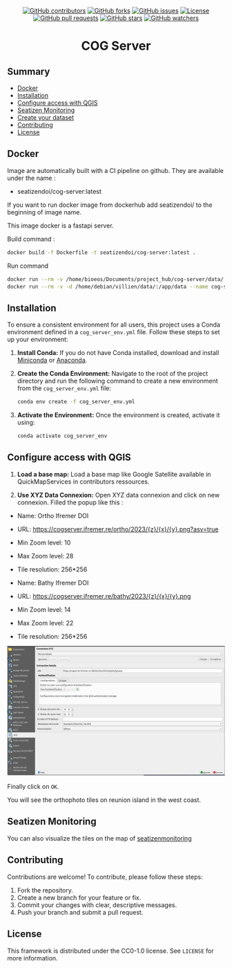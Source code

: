 <p align="center">
  <a href="https://github.com/SeatizenDOI/cog-server/graphs/contributors"><img src="https://img.shields.io/github/contributors/SeatizenDOI/cog-server" alt="GitHub contributors"></a>
  <a href="https://github.com/SeatizenDOI/cog-server/network/members"><img src="https://img.shields.io/github/forks/SeatizenDOI/cog-server" alt="GitHub forks"></a>
  <a href="https://github.com/SeatizenDOI/cog-server/issues"><img src="https://img.shields.io/github/issues/SeatizenDOI/cog-server" alt="GitHub issues"></a>
  <a href="https://github.com/SeatizenDOI/cog-server/blob/master/LICENSE"><img src="https://img.shields.io/github/license/SeatizenDOI/cog-server" alt="License"></a>
  <a href="https://github.com/SeatizenDOI/cog-server/pulls"><img src="https://img.shields.io/github/issues-pr/SeatizenDOI/cog-server" alt="GitHub pull requests"></a>
  <a href="https://github.com/SeatizenDOI/cog-server/stargazers"><img src="https://img.shields.io/github/stars/SeatizenDOI/cog-server" alt="GitHub stars"></a>
  <a href="https://github.com/SeatizenDOI/cog-server/watchers"><img src="https://img.shields.io/github/watchers/SeatizenDOI/cog-server" alt="GitHub watchers"></a>
</p>

<div align="center">

# COG Server

</div>

## Summary

* [Docker](#docker)
* [Installation](#installation)
* [Configure access with QGIS](#configure-access-with-qgis)
* [Seatizen Monitoring](#seatizenmonitoring)
* [Create your dataset](#create-your-dataset)
* [Contributing](#contributing)
* [License](#license)

## Docker

Image are automatically built with a CI pipeline on github. They are available under the name :
* seatizendoi/cog-server:latest

If you want to run docker image from dockerhub add seatizendoi/ to the beginning of image name.

This image docker is a fastapi server.

Build command :
```bash
docker build -f Dockerfile -t seatizendoi/cog-server:latest .
```

Run command
```bash
docker run --rm -v /home/bioeos/Documents/project_hub/cog-server/data/:/app/data --name cog-server -p 5004:5004 seatizendoi/cog-server:latest
docker run --rm -v -d /home/debian/villien/data/:/app/data --name cog-server -p 5004:5004 seatizendoi/cog-server:latest

```

## Installation

To ensure a consistent environment for all users, this project uses a Conda environment defined in a `cog_server_env.yml` file. Follow these steps to set up your environment:

1. **Install Conda:** If you do not have Conda installed, download and install [Miniconda](https://docs.conda.io/en/latest/miniconda.html) or [Anaconda](https://www.anaconda.com/products/distribution).

2. **Create the Conda Environment:** Navigate to the root of the project directory and run the following command to create a new environment from the `cog_server_env.yml` file:
   ```bash
   conda env create -f cog_server_env.yml
   ```

3. **Activate the Environment:** Once the environment is created, activate it using:
   ```bash
   conda activate cog_server_env
   ```

## Configure access with QGIS

1. **Load a base map:** Load a base map like Google Satellite available in QuickMapServices in contributors ressources.

2. **Use XYZ Data Connexion:** Open XYZ data connexion and click on new connexion. Filled the popup like this :

* Name: Ortho Ifremer DOI
* URL: https://cogserver.ifremer.re/ortho/2023/{z}/{x}/{y}.png?asv=true

* Min Zoom level: 10
* Max Zoom level: 28
* Tile resolution: 256*256

* Name: Bathy Ifremer DOI
* URL: https://cogserver.ifremer.re/bathy/2023/{z}/{x}/{y}.png
* Min Zoom level: 14
* Max Zoom level: 22
* Tile resolution: 256*256

<div align="center">
  <img src="assets/qgis.png" alt="Qgis">
</div>

Finally click on `OK`.

You will see the orthophoto tiles on reunion island in the west coast.

## Seatizen Monitoring

You can also visualize the tiles on the map of [seatizenmonitoring](https://seatizenmonitoring.ifremer.re)


## Contributing

Contributions are welcome! To contribute, please follow these steps:

1. Fork the repository.
2. Create a new branch for your feature or fix.
3. Commit your changes with clear, descriptive messages.
4. Push your branch and submit a pull request.

## License

This framework is distributed under the CC0-1.0 license. See `LICENSE` for more information.
